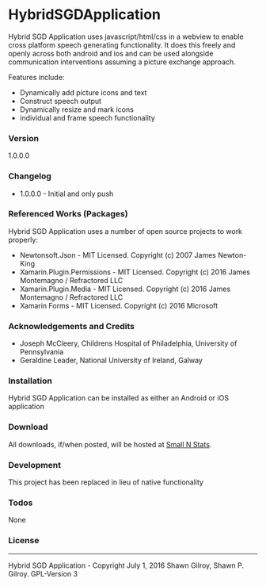 # HybridSGDApplication
Hybrid SGD Application uses javascript/html/css in a webview to enable cross platform speech generating functionality.  It does this freely and openly across both android and ios and can be used alongside communication interventions assuming a picture exchange approach. 

Features include:
  - Dynamically add picture icons and text
  - Construct speech output
  - Dynamically resize and mark icons
  - individual and frame speech functionality

### Version
1.0.0.0

### Changelog
 * 1.0.0.0 - Initial and only push


### Referenced Works (Packages)
Hybrid SGD Application uses a number of open source projects to work properly:
* Newtonsoft.Json - MIT Licensed. Copyright (c) 2007 James Newton-King 
* Xamarin.Plugin.Permissions - MIT Licensed. Copyright (c) 2016 James Montemagno / Refractored LLC
* Xamarin.Plugin.Media - MIT Licensed. Copyright (c) 2016 James Montemagno / Refractored LLC
* Xamarin Forms - MIT Licensed. Copyright (c) 2016 Microsoft

### Acknowledgements and Credits
* Joseph McCleery, Childrens Hospital of Philadelphia, University of Pennsylvania
* Geraldine Leader, National University of Ireland, Galway

### Installation
Hybrid SGD Application can be installed as either an Android or iOS application

### Download
All downloads, if/when posted, will be hosted at [Small N Stats](http://www.smallnstats.com). 

### Development
This project has been replaced in lieu of native functionality

### Todos
None

### License
----
Hybrid SGD Application - Copyright July 1, 2016 Shawn Gilroy, Shawn P. Gilroy. GPL-Version 3